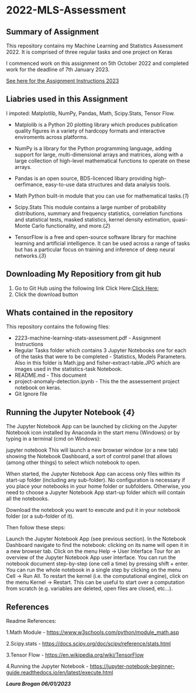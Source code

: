 # 2022-MLS-Assessment


## Summary of Assignment

This repository contains my Machine Learning and Statistics Assessment 2022. It is comprised of three regular tasks and one project on Keras 

I commenced work on this assignment on 5th October 2022 and completed work for the deadline of 7th January 2023.

[See here for the Assignment Instructions 2023](https://github.com/LauraBrogan/2022-MLS-Assessment/blob/main/2223-machine-learning-stats-assessment.pdf)

## Liabries used in this Assignment

I impoted: Matplotlib, NumPy, Pandas, Math, Scipy.Stats, Tensor Flow.

* Matplolib is a Python 20 plotting library which produces publication quality figures in a variety of hardcopy formats and interactive    enviroments across platforms. 

* NumPy is a library for the Python programming language, adding support for large, multi-dimensional arrays and matrices, along with a large collection of high-level mathematical functions to operate on these arrays.

* Pandas is an open source, BDS-licenced libary providing high-oerfimance, easy-to-use data structures and data analysis tools. 

* Math Python built-in module that you can use for mathematical tasks.{*1*}

* Scipy.Stats This module contains a large number of probability distributions, summary and frequency statistics, correlation functions and   statistical tests, masked statistics, kernel density estimation, quasi-Monte Carlo functionality, and more.{*2*}

* TensorFlow is a free and open-source software library for machine learning and artificial intelligence. It can be used across a range of     tasks but has a particular focus on training and inference of deep neural networks.{*3*}


## Downloading My Repositiory from git hub
1. Go to Git Hub using the following link Click Here:[Click Here:](https://github.com/LauraBrogan/2022-MLS-Assessment)
2. Click the download button

## Whats contained in the repository
This repository contains the following files:

+ 2223-machine-learning-stats-assessment.pdf - Assignment Instructions
+ Regular Tasks folder which contains 3 Jupyter Notebooks one for each of the tasks that were to be completed - Statistics, Models Parameters. Also in this folder is Math.jpg and fisher-extract-table.JPG which are images used in the statistics-task Notebook.
+ README.md - This document
+ project-anomaly-detection.ipynb -  This the the assessement project notebook on keras.
+ Git Ignore file


## Running the Jupyter Notebook {*4*}
The Jupyter Notebook App can be launched by clicking on the Jupyter Notebook icon installed by Anaconda in the start menu (Windows) or by typing in a terminal (cmd on Windows):

jupyter notebook This will launch a new browser window (or a new tab) showing the Notebook Dashboard, a sort of control panel that allows (among other things) to select which notebook to open.

When started, the Jupyter Notebook App can access only files within its start-up folder (including any sub-folder). No configuration is necessary if you place your notebooks in your home folder or subfolders. Otherwise, you need to choose a Jupyter Notebook App start-up folder which will contain all the notebooks.

Download the notebook you want to execute and put it in your notebook folder (or a sub-folder of it).

Then follow these steps:

Launch the Jupyter Notebook App (see previous section). In the Notebook Dashboard navigate to find the notebook: clicking on its name will open it in a new browser tab. Click on the menu Help -> User Interface Tour for an overview of the Jupyter Notebook App user interface. You can run the notebook document step-by-step (one cell a time) by pressing shift + enter. You can run the whole notebook in a single step by clicking on the menu Cell -> Run All. To restart the kernel (i.e. the computational engine), click on the menu Kernel -> Restart. This can be useful to start over a computation from scratch (e.g. variables are deleted, open files are closed, etc…).

## References
Readme References:

1.Math Module - https://www.w3schools.com/python/module_math.asp

2.Scipy.stats - https://docs.scipy.org/doc/scipy/reference/stats.html

3.Tensor Flow - https://en.wikipedia.org/wiki/TensorFlow

4.Running the Jupyter Notebook -  https://jupyter-notebook-beginner-guide.readthedocs.io/en/latest/execute.html


***Laura Brogan 06/01/2023***
